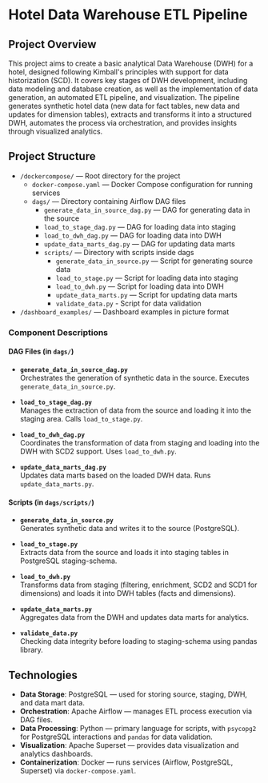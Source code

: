 # Hotel Data Warehouse ETL Pipeline

## Project Overview

This project aims to create a basic analytical Data Warehouse (DWH) for a hotel, designed following Kimball's principles with support for data historization (SCD). It covers key stages of DWH development, including data modeling and database creation, as well as the implementation of data generation, an automated ETL pipeline, and visualization. The pipeline generates synthetic hotel data (new data for fact tables, new data and updates for dimension tables), extracts and transforms it into a structured DWH, automates the process via orchestration, and provides insights through visualized analytics.

## Project Structure

- `/dockercompose/` — Root directory for the project
  - `docker-compose.yaml` — Docker Compose configuration for running services
  - `dags/` — Directory containing Airflow DAG files
    - `generate_data_in_source_dag.py` — DAG for generating data in the source
    - `load_to_stage_dag.py` — DAG for loading data into staging
    - `load_to_dwh_dag.py` — DAG for loading data into DWH
    - `update_data_marts_dag.py` — DAG for updating data marts
    - `scripts/` — Directory with scripts inside dags
      - `generate_data_in_source.py` — Script for generating source data
      - `load_to_stage.py` — Script for loading data into staging
      - `load_to_dwh.py` — Script for loading data into DWH
      - `update_data_marts.py` — Script for updating data marts
      - `validate_data.py` - Script for data validation
- `/dashboard_examples/` — Dashboard examples in picture format

### Component Descriptions

#### DAG Files (in `dags/`)
- **`generate_data_in_source_dag.py`**  
  Orchestrates the generation of synthetic data in the source. Executes `generate_data_in_source.py`.

- **`load_to_stage_dag.py`**  
  Manages the extraction of data from the source and loading it into the staging area. Calls `load_to_stage.py`.

- **`load_to_dwh_dag.py`**  
  Coordinates the transformation of data from staging and loading into the DWH with SCD2 support. Uses `load_to_dwh.py`.

- **`update_data_marts_dag.py`**  
  Updates data marts based on the loaded DWH data. Runs `update_data_marts.py`.

#### Scripts (in `dags/scripts/`)
- **`generate_data_in_source.py`**  
  Generates synthetic data and writes it to the source (PostgreSQL).

- **`load_to_stage.py`**  
  Extracts data from the source and loads it into staging tables in PostgreSQL staging-schema.

- **`load_to_dwh.py`**  
  Transforms data from staging (filtering, enrichment, SCD2 and SCD1 for dimensions) and loads it into DWH tables (facts and dimensions).

- **`update_data_marts.py`**  
  Aggregates data from the DWH and updates data marts for analytics.

- **`validate_data.py`**  
  Checking data integrity before loading to staging-schema using pandas library.

## Technologies

- **Data Storage**: PostgreSQL — used for storing source, staging, DWH, and data mart data.
- **Orchestration**: Apache Airflow — manages ETL process execution via DAG files.
- **Data Processing**: Python — primary language for scripts, with `psycopg2` for PostgreSQL interactions and `pandas` for data validation.
- **Visualization**: Apache Superset — provides data visualization and analytics dashboards.
- **Containerization**: Docker — runs services (Airflow, PostgreSQL, Superset) via `docker-compose.yaml`.
